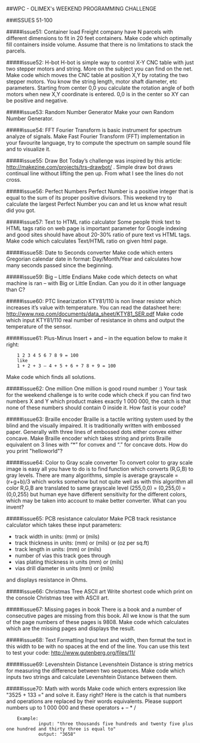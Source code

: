 ##WPC - OLIMEX's WEEKEND PROGRAMMING CHALLENGE

###ISSUES 51-100



#####issue51: Container load
Freight company have N parcels with different dimensions to fit in 20 feet containers. Make code which optimally fill containers inside volume. Assume that there is no limitations to stack the parcels.


#####issue52: H-bot
H-bot is simple way to control X-Y CNC table with just two stepper motors and string. More on the subject you can find 
on the net. Make code which moves the CNC table at position X,Y by rotating the two stepper motors. You know the string 
length, motor shaft diameter, etc parameters. Starting from center 0,0 you calculate the rotation angle of both motors 
when new X,Y coordinate is entered. 0,0 is in the center so XY can be positive and negative.
 		 

#####issue53: Random Number Generator
Make your own Random Number Generator.
       
       
#####issue54: FFT
Fourier Transform is basic instrument for spectrum analyze of signals. 
Make Fast Fourier Transform (FFT) implementation in your favourite language, try to compute the spectrum  on sample sound file and to visualize it.


#####issue55: Draw Bot
Today’s challenge was inspired by this article: http://makezine.com/projects/trs-drawbot/ .
Simple draw bot draws continual line without lifting the pen up. From what I see the lines do not cross.


#####issue56: Perfect Numbers
Perfect Number is a positive integer that is equal to the sum of its proper positive divisors.
This weekend try to calculate the largest Perfect Number you can and let us know what result did you got.


#####issue57: Text to HTML ratio calculator
Some people think text to HTML tags ratio on web page is important parameter for Google indexing 
and good sites should have about 20-30% ratio of pure text vs HTML tags.
Make code which calculates Text/HTML ratio on given html page.


#####issue58: Date to Seconds converter
Make code which enters Gregorian calendar date in format: Day/Month/Year and calculates how many seconds passed since the beginning.


#####issue59: Big – Little Endians
Make code which detects on what machine is ran – with Big or Little Endian. Can you do it in other language than C?


#####issue60: PTC linearization
KTY81/110 is non linear resistor which increases it’s value with temperature. 
You can read the datasheet here: http://www.nxp.com/documents/data_sheet/KTY81_SER.pdf
Make code which input KTY81/110 real number of resistance in ohms and output the temperature of the sensor.


#####issue61: Plus-Minus
Insert + and – in the equation below to make it right:

		1 2 3 4 5 6 7 8 9 = 100
		like
		1 + 2 + 3 – 4 + 5 + 6 + 7 8 + 9 = 100
		
Make code which finds all solutions.


#####issue62: One million
One million is good round number :) Your task for the weekend challenge is to write code which check if you can find two numbers X and Y which product makes exactly 1 000 000, the catch is that none of these numbers should contain 0 inside it. How fast is your code?


#####issue63: Braille encoder
Braille is a tactile writing system used by the blind and the visually impaired. It is traditionally written with embossed paper. Generally with three lines of embossed dots either convex either concave. Make Braille encoder which takes string and prints Braille equivalent on 3 lines with “*” for convex and “.” for concave dots. How do you print "helloworld"?


#####issue64: Color to Gray scale converter
To convert color to gray scale image is easy all you have to do is to find function which converts (R,G,B) to gray levels. There are many algorithms, simple is average grayscale = (r+g+b)/3 which works somehow but not quite well as with this algorithm all color R,G,B are translated to same grayscale level (255,0,0) = (0,255,0) = (0,0,255) but human eye have different sensitivity for the different colors, which may be taken into account to make better converter. What can you invent?


#####issue65: PCB resistance calculator
Make PCB track resistance calculator which takes these input parameters:

 - track width  in units: (mm) or (mils)
 - track thickness in units: (mm) or (mils) or (oz per sq.ft)
 - track length in units: (mm) or (mils)
 - number of vias this track goes through
 - vias plating thickness in units (mm) or (mils)
 - vias drill diameter in units (mm) or (mils)

and displays resistance in Ohms.


#####issue66: Christmas Tree ASCII art
Write shortest code which print on the console Christmas tree with ASCII art.


#####issue67: Missing pages in book
There is a book and a number of consecutive pages are missing from this book. All we know is that the sum of the page numbers 
of these pages is 9808. Make code which calculates which are the missing pages and displays the result.


#####issue68: Text Formatting
Input text and width, then format the text in this width to be with no spaces at the end of the line. 
You can use this text to test your code: http://www.gutenberg.org/files/11/


#####issue69: Levenshtein Distance 
Levenshtein Distance  is string metrics for measuring the difference between two sequences. 
Make code which inputs two strings and calculate Levenshtein Distance between them.


#####issue70: Math with words
Make code which enters expression like "3525 + 133 =" and solve it. Easy right? 
Here is the catch is that numbers and operations are replaced by their words equivalents.
Please support numbers up to 1 000 000 and these operators + – * /

		Example:
				input: "three thousands five hundreds and twenty five plus one hundred and thirty three is equal to"
				output: "3658"
		 
		 
